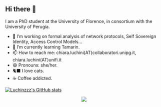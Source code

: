 ## Hi there 👋
I am a PhD student at the University of Florence, in consortium with the University of Perugia.

- 🔭 I’m working on formal analysis of network protocols, Self Sovereign Identity, Access Control Models...
- 🌱 I’m currently learning Tamarin.
- 📫 How to reach me: chiara.luchini(AT)collaboratori.unipg.it, chiara.luchini(AT)unifi.it
- 😄 Pronouns: she/her.
- 🐈‍⬛ I love cats.
- ☕ Coffee addicted.

[![Luchinzzz's GitHub stats](https://github-readme-stats.vercel.app/api?username=Luchinzzz)](https://github.com/Luchinzzz/github-readme-stats)

<p align="center">
  <a href="https://skillicons.dev">
    <img src="https://skillicons.dev/icons?i=js,html,css,typescript,python,bootstrap,vscode" />
  </a>
</p>


<!--
**Luchinzzz/Luchinzzz** is a ✨ _special_ ✨ repository because its `README.md` (this file) appears on your GitHub profile.

Here are some ideas to get you started:

- 🔭 I’m currently working on ...
- 🌱 I’m currently learning ...
- 👯 I’m looking to collaborate on ...
- 🤔 I’m looking for help with ...
- 💬 Ask me about ...
- 📫 How to reach me: ...
- 😄 Pronouns: ...
- ⚡ Fun fact: ...
-->
